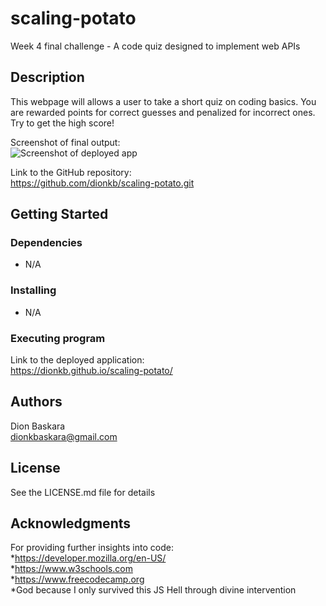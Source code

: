 # scaling-potato
Week 4 final challenge - A code quiz designed to implement web APIs

## Description

This webpage will allows a user to take a short quiz on coding basics. You are rewarded points for correct guesses and penalized for incorrect ones. Try to get the high score!

Screenshot of final output:   
![Screenshot of deployed app](https://user-images.githubusercontent.com/64495259/226203115-401b0791-5ec7-4f73-9047-97b271a429a8.jpg)

Link to the GitHub repository:  
https://github.com/dionkb/scaling-potato.git

## Getting Started

### Dependencies

* N/A

### Installing

* N/A

### Executing program

Link to the deployed application:    
https://dionkb.github.io/scaling-potato/

## Authors

Dion Baskara  
dionkbaskara@gmail.com

## License

See the LICENSE.md file for details

## Acknowledgments

For providing further insights into code:    
*https://developer.mozilla.org/en-US/  
*https://www.w3schools.com  
*https://www.freecodecamp.org  
*God because I only survived this JS Hell through divine intervention
